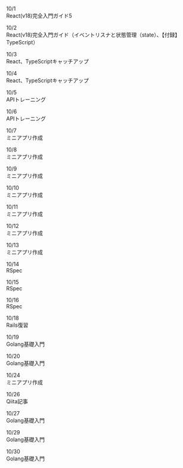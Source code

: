 10/1<br>
  React(v18)完全入門ガイド5<br>

10/2<br>
  React(v18)完全入門ガイド（イベントリスナと状態管理（state）、【付録】TypeScript）<br>

10/3<br>
  React、TypeScriptキャッチアップ<br>

10/4<br>
  React、TypeScriptキャッチアップ<br>

10/5<br>
  APIトレーニング<br>

10/6<br>
  APIトレーニング<br>

10/7<br>
  ミニアプリ作成<br>

10/8<br>
  ミニアプリ作成<br>

10/9<br>
  ミニアプリ作成<br>

10/10<br>
  ミニアプリ作成<br>

10/11<br>
  ミニアプリ作成<br>

10/12<br>
  ミニアプリ作成<br>

10/13<br>
  ミニアプリ作成<br>

10/14<br>
  RSpec<br>

10/15<br>
  RSpec<br>
  
10/16<br>
  RSpec<br>

10/18<br>
  Rails復習<br>

10/19<br>
  Golang基礎入門<br>

10/20<br>
  Golang基礎入門<br>

10/24<br>
  ミニアプリ作成<br>

10/26<br>
  Qiita記事<br>

10/27<br>
  Golang基礎入門<br>

10/29<br>
  Golang基礎入門<br>

10/30<br>
  Golang基礎入門<br>
